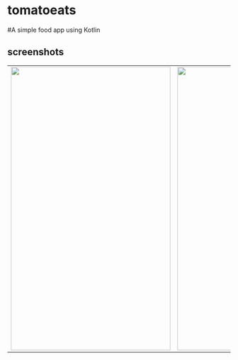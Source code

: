 # tomatoeats
#A  simple food app using Kotlin


## screenshots 

<table>
  <tr>
    <td><img src="https://drive.google.com/file/d/1Z5Qkj3pSS1dRpKD0YgGU2V0DGs1cmMfA/view?usp=sharing" width=360 height=640></td>
    <td><img src="https://drive.google.com/file/d/1Z5lBtkoJv_vw1KDlQoCTA9lKHXyDlIBB/view?usp=sharing" width=360 height=640></td>
   
  </tr>
   
 </table>
